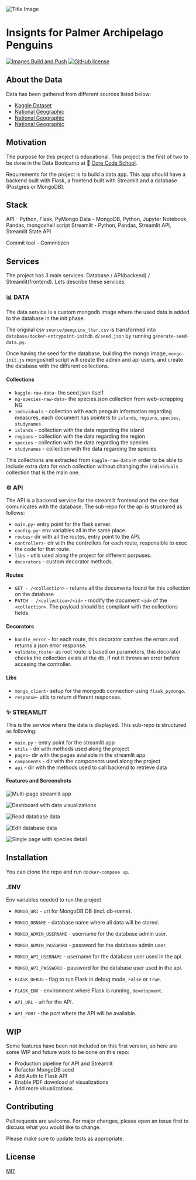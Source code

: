 ![Title Image](docs/hero.jpeg "Palmer Penguins Hero")

# Insignts for Palmer Archipelago Penguins

[![Images Build and Push](https://github.com/teresaromero/palmer-penguins/actions/workflows/docker.yml/badge.svg?branch=development&event=push)](https://github.com/teresaromero/palmer-penguins/actions/workflows/docker.yml)
[![GitHub license](https://img.shields.io/github/license/teresaromero/palmer-penguins)](https://github.com/teresaromero/palmer-penguins/blob/development/LICENSE.md)

## About the Data

Data has been gathered from different sources listed below:

- [Kaggle Dataset](https://www.kaggle.com/parulpandey/palmer-archipelago-antarctica-penguin-data)
- [National Geographic](https://www.nationalgeographic.com/animals/birds/facts/gentoo-penguin)
- [National Geographic](https://www.nationalgeographic.com/animals/birds/facts/adelie-penguin)
- [National Geographic](https://www.nationalgeographic.com/animals/birds/facts/chinstrap-penguin)

## Motivation

The purpose for this project is educational. This project is the first of two to be done in the Data Bootcamp at :tangerine: [Core Code School](https://www.corecode.school/bootcamp/big-data-machine-learning).

Requirements for the project is to build a data app. This app should have a backend built with Flask, a frontend built with Streamlit and a database (Postgres or MongoDB).

## Stack

API - Python, Flask, PyMongo
Data - MongoDB, Python, Jupyter Notebook, Pandas, mongoshell script
Streamlit - Python, Pandas, Streamlit API, Streamlit State API

Commit tool - Commitizen

## Services

The project has 3 main services: Database / API(backend) / Streamlit(frontend). Lets describe these services:

### :bar_chart: DATA

The data service is a custom mongodb image where the used data is added to the database in the init phase.

The original csv `source/penguins_lter.csv` is transformed into `database/docker-entrypoint-initdb.d/seed.json` by running `generate-seed-data.py`.

Once having the seed for the database, building the mongo image, `mongo-init.js` mongoshell script will create the admin and api users, and create the database with the different collections.

#### Collections

- `kaggle-raw-data`- the seed.json itself
- `ng-species-raw-data`- the species.json collection from web-scrapping NG
- `individuals` - collection with each penguin information regarding measures, each document has pointers to `islands`, `regions`, `species`, `studynames`
- `islands` - collection with the data regarding the island
- `regions` - collection with the data regarding the region
- `species` - collection with the data regarding the species
- `studynames` - collection with the data regarding the species

This collections are extracted from `kaggle-raw-data` in order to be able to include extra data for each collection without changing the `individuals` collection that is the main one.

### :gear: API

The API is a backend service for the streamlit frontend and the one that comunicates with the database. The sub-repo for the api is structured as follows:

- `main.py`- entry point for the flask server.
- `config.py`- env variables all in the same place.
- `routes`- dir with all the routes, entry point to the API.
- `controllers`- dir with the controllers for each route, responsible to exec the code for that route.
- `libs` - utils used along the project for different porpuses.
- `decorators` - custom decorator methods.

#### Routes

- `GET - /<collection>` - returns all the documents found for this collection on the database
- `PATCH - /<collection>/<id>` - modify the document `<id>` of the `<collection>`. The payload should be compliant with the collections fields.

#### Decorators

- `handle_error` - for each route, this decorator catches the errors and returns a json error response.
- `validate_route`- as root route is based on parameters, this decorator checks the collection exists at the db, if not it throws an error before accesing the controller.

#### Libs

- `mongo_client`- setup for the mongodb connection using `flask_pymongo`.
- `response`- utils to return different responses.

### :sparkles: STREAMLIT

This is the service where the data is displayed. This sub-repo is structured as following:

- `main.py` - entry point for the streamlit app
- `utils` - dir with methods used along the project
- `pages`- dir with the pages available in the streamlit app
- `components` - dir with the components used along the project
- `api` - dir with the methods used to call backend to retrieve data

#### Features and Screenshots

![Multi-page streamlit app](docs/st_home.jpeg "Multi-page streamlit app")

![Dashboard with data visualizations](docs/st_data_viz.jpeg "Dashboard with data visualizations")

![Read database data](docs/st_datasets.jpeg "Read database data")

![Edit database data](docs/st_data_edit.jpeg "Edit database data")

![Single page with species detail](docs/st_species.jpeg "Single page with species detail")

## Installation

You can clone the repo and run `docker-compose up`.

### .ENV

Env variables needed to run the project

- `MONGO_URI` - uri for MongoDB DB (incl. db-name).
- `MONGO_DBNAME` - database name where all data will be stored.

- `MONGO_ADMIN_USERNAME` - username for the database admin user.
- `MONGO_ADMIN_PASSWORD` - password for the database admin user.

- `MONGO_API_USERNAME` - username for the database user used in the api.
- `MONGO_API_PASSWORD` - password for the database user used in the api.

- `FLASK_DEBUG` - flag to run Flask in debug mode, `False` or `True`.
- `FLASK_ENV` - environment where Flask is running, `development`.

- `API_URL` - url for the API.
- `API_PORT` - the port where the API will be available.

## WIP

Some features have been not included on this first version, so here are some WIP and future work to be done on this repo:

- Production pipeline for API and Streamlit
- Refactor MongoDB seed
- Add Auth to Flask API
- Enable PDF download of visualizations
- Add more visualizations

## Contributing

Pull requests are welcome. For major changes, please open an issue first to discuss what you would like to change.

Please make sure to update tests as appropriate.

## License

[MIT](https://choosealicense.com/licenses/mit/)
